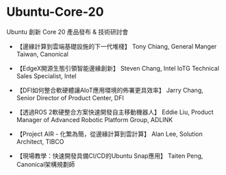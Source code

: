# Ubuntu-Core-20
Ubuntu 創新 Core 20 產品發布 &amp; 技術研討會

* 【邊緣計算到雲端基礎設施的下一代堆棧】
Tony Chiang, General Manger Taiwan, Canonical

* 【EdgeX開源生態引領智能邊緣創新】
Steven Chang, Intel IoTG Technical Sales Specialist, Intel

* 【DFI如何整合軟硬體讓AIoT應用環境的佈署更具效率】
Jarry Chang, Senior Director of Product Center, DFI

* 【透過ROS 2軟硬整合方案快速開發自主移動機器人】
Eddie Liu, Product Manager of Advanced Robotic Platform Group, ADLINK

* 【Project AIR - 化繁為簡，從邊緣計算到雲計算】
Alan Lee, Solution Architect, TIBCO

* 【現場教學：快速開發具備CI/CD的Ubuntu Snap應用】
Taiten Peng, Canonical架構規劃師

